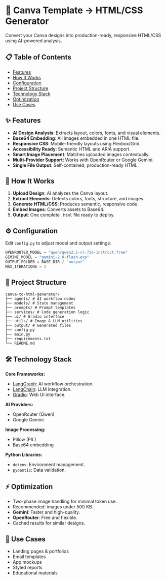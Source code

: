# 🎨 Canva Template → HTML/CSS Generator

Convert your Canva designs into production-ready, responsive HTML/CSS using AI-powered analysis.

## 📋 Table of Contents

- [Features](#-features)
- [How It Works](#-how-it-works)
- [Configuration](#-configuration)
- [Project Structure](#-project-structure)
- [Technology Stack](#-technology-stack)
- [Optimization](#-optimization)
- [Use Cases](#-use-cases)

## ✨ Features

- **AI Design Analysis**: Extracts layout, colors, fonts, and visual elements.
- **Base64 Embedding**: All images embedded in one HTML file.
- **Responsive CSS**: Mobile-friendly layouts using Flexbox/Grid.
- **Accessibility Ready**: Semantic HTML and ARIA support.
- **Smart Image Placement**: Matches uploaded images contextually.
- **Multi-Provider Support**: Works with OpenRouter or Google Gemini.
- **Single File Output**: Self-contained, production-ready HTML.

## 🔄 How It Works

1.  **Upload Design**: AI analyzes the Canva layout.
2.  **Extract Elements**: Detects colors, fonts, structure, and images.
3.  **Generate HTML/CSS**: Produces semantic, responsive code.
4.  **Embed Images**: Converts assets to Base64.
5.  **Output**: One complete `.html` file ready to deploy.

## ⚙️ Configuration

Edit `config.py` to adjust model and output settings:

```python
OPENROUTER_MODEL = "qwen/qwen2.5-vl-72b-instruct:free"
GEMINI_MODEL = "gemini-2.0-flash-exp"
OUTPUT_FOLDER = BASE_DIR / "output"
MAX_ITERATIONS = 2
```

## 📁 Project Structure

```
canva-to-html-generator/
├── agents/ # AI workflow nodes
├── models/ # State management
├── prompts/ # Prompt templates
├── services/ # Code generation logic
├── ui/ # Gradio interface
├── utils/ # Image & LLM utilities
├── output/ # Generated files
├── config.py
├── main.py
├── requirements.txt
└── README.md
```

## 🛠️ Technology Stack

**Core Frameworks:**

-   [LangGraph](https://langchain.github.io/langgraph/): AI workflow orchestration.
-   [LangChain](https://www.langchain.com/): LLM integration.
-   [Gradio](https://www.gradio.app/): Web UI interface.

**AI Providers:**

-   OpenRouter (Qwen)
-   Google Gemini

**Image Processing:**

-   Pillow (PIL)
-   Base64 embedding

**Python Libraries:**

-   `dotenv`: Environment management.
-   `pydantic`: Data validation.

## ⚡ Optimization

-   Two-phase image handling for minimal token use.
-   Recommended: images under 500 KB.
-   **Gemini**: Faster and high-quality.
-   **OpenRouter**: Free and flexible.
-   Cached results for similar designs.

## 🎯 Use Cases

-   Landing pages & portfolios
-   Email templates
-   App mockups
-   Styled reports
-   Educational materials
